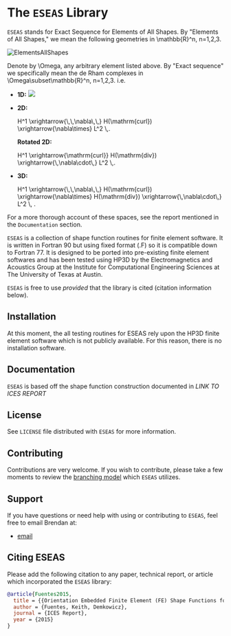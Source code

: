 The `ESEAS` Library
=================

`ESEAS` stands for Exact Sequence for Elements of All Shapes. By "Elements of All Shapes," we mean the following geometries in <span lang="latex">\mathbb{R}^n</span>, <span lang="latex">n=1,2,3</span>.

![ElementsAllShapes](https://cloud.githubusercontent.com/assets/10820180/6026267/0f6fe8d0-ab9f-11e4-9391-f86bd8ce80aa.png "Elements of all shapes.")

Denote by <span lang="latex">\Omega</span>, any arbitrary element listed above. By "Exact sequence" we specifically mean the de Rham complexes in <span lang="latex">\Omega\subset\mathbb{R}^n</span>, <span lang="latex">n=1,2,3</span>.
i.e.

-   **1D:**
    <img src="http://latex.codecogs.com/gif.latex?H^1(\Omega)\stackrel{\nabla}{\longrightarrow}L^2(\Omega)\,." border="0"/>

- **2D:**
    <div lang="latex">
    H^1 \xrightarrow{\,\,\nabla\,\,} H(\mathrm{curl}) \xrightarrow{\nabla\times} L^2 \,.
    </div>

    **Rotated 2D:**
    <div lang="latex">
    H^1 \xrightarrow{\mathrm{curl}} H(\mathrm{div}) \xrightarrow{\,\nabla\cdot\,} L^2 \,.
    </div>

-   **3D:**
    <div lang="latex">
    H^1 \xrightarrow{\,\,\nabla\,\,} H(\mathrm{curl}) \xrightarrow{\nabla\times} H(\mathrm{div}) \xrightarrow{\,\nabla\cdot\,} L^2 \, .
    </div>

For a more thorough account of these spaces, see the report mentioned in the `Documentation` section.

`ESEAS` is a collection of shape function routines for finite element software. It is written in Fortran 90 but using fixed format (.F) so it is compatible down to Fortran 77. It is designed to be ported into pre-existing finite element softwares and has been tested using HP3D by the Electromagnetics and Acoustics Group at the Institute for Computational Engineering Sciences at The University of Texas at Austin.

`ESEAS` is free to use *provided* that the library is cited (citation information below).

Installation
------------

At this moment, the all testing routines for ESEAS rely upon the HP3D finite element software which is not publicly available. For this reason, there is no installation software.

Documentation
-------------

`ESEAS` is based off the shape function construction documented in
*LINK TO ICES REPORT*
<!-- [here](http://libqueso.github.io/queso/docs/html/). -->

License
-------

See `LICENSE` file distributed with `ESEAS` for more information.

Contributing
------------

Contributions are very welcome.  If you wish to contribute, please take a few moments to review the [branching model](http://nvie.com/posts/a-successful-git-branching-model/) which `ESEAS` utilizes.

Support
-------

If you have questions or need help with using or contributing to `ESEAS`, feel free to email Brendan at:

- [email](mailto:brendan@ices.utexas.edu)

Citing ESEAS
-------
Please add the following citation to any paper, technical report, or article which incorporated the `ESEAS` library:

```bibtex
@article{Fuentes2015,
  title = {{Orientation Embedded Finite Element (FE) Shape Functions for the Exact Sequence Elements of All Shapes}},
  author = {Fuentes, Keith, Demkowicz},
  journal = {ICES Report},
  year = {2015}
}
```
<!-- volume = {}, -->
<!-- url = {http://dx.doi.org/10.1007/978-3-642-29737-3\_44}, -->

<!-- Need this line to convert latex -->
<script type="text/javascript" src="http://latex.codecogs.com/latexit.js"></script>
